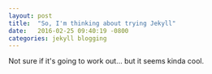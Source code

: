 ```yaml
---
layout: post
title:  "So, I'm thinking about trying Jekyll"
date:   2016-02-25 09:40:19 -0800
categories: jekyll blogging
---
```

Not sure if it's going to work out... but it seems kinda cool.
